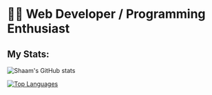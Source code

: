 
# 🐱‍💻 Web Developer / Programming Enthusiast

## My Stats:

![Shaam's GitHub stats](https://github-readme-stats.vercel.app/api?username=Shaam-K&show_icons=true&theme=tokyonight&text_color=F3F3F3)

[![Top Languages](https://github-readme-stats.vercel.app/api/top-langs/?username=Shaam-K&layout=compact&bg_color=212121)](https://github.com/anuraghazra/github-readme-stats)